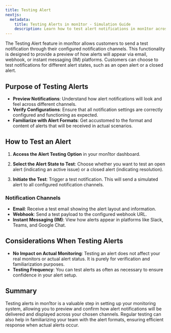 ```yaml
---
title: Testing Alert  
nextjs:
  metadata:
    title: Testing Alerts in mon1tor - Simulation Guide
    description: Learn how to test alert notifications in mon1tor across different channels, ensuring your setup is effective and reliable.
---
```



The Testing Alert feature in mon1tor allows customers to send a test notification through their configured notification channels. This functionality is designed to provide a preview of how alerts will appear via email, webhook, or instant messaging (IM) platforms. Customers can choose to test notifications for different alert states, such as an open alert or a closed alert.

## Purpose of Testing Alerts

- **Preview Notifications**: Understand how alert notifications will look and feel across different channels.
- **Verify Configurations**: Ensure that all notification settings are correctly configured and functioning as expected.
- **Familiarize with Alert Formats**: Get accustomed to the format and content of alerts that will be received in actual scenarios.

## How to Test an Alert

1. **Access the Alert Testing Option** in your mon1tor dashboard.

2. **Select the Alert State to Test**: Choose whether you want to test an open alert (indicating an active issue) or a closed alert (indicating resolution).

3. **Initiate the Test**: Trigger a test notification. This will send a simulated alert to all configured notification channels.

### Notification Channels

- **Email**: Receive a test email showing the alert layout and information.
- **Webhook**: Send a test payload to the configured webhook URL.
- **Instant Messaging (IM)**: View how alerts appear in platforms like Slack, Teams, and Google Chat.

## Considerations When Testing Alerts

- **No Impact on Actual Monitoring**: Testing an alert does not affect your real monitors or actual alert status. It is purely for verification and familiarization purposes.
- **Testing Frequency**: You can test alerts as often as necessary to ensure confidence in your alert setup.

## Summary

Testing alerts in mon1tor is a valuable step in setting up your monitoring system, allowing you to preview and confirm how alert notifications will be delivered and displayed across your chosen channels. Regular testing can also help in familiarizing your team with the alert formats, ensuring efficient response when actual alerts occur.

